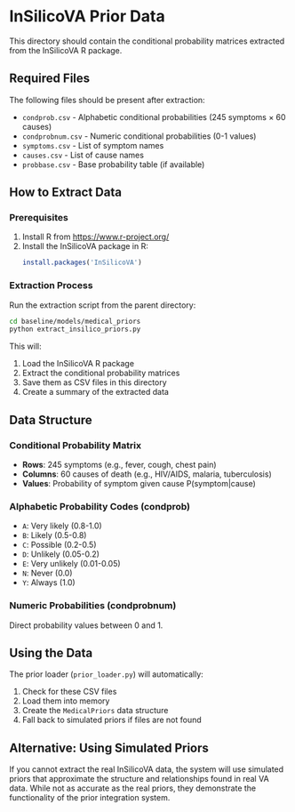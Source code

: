 # InSilicoVA Prior Data

This directory should contain the conditional probability matrices extracted from the InSilicoVA R package.

## Required Files

The following files should be present after extraction:
- `condprob.csv` - Alphabetic conditional probabilities (245 symptoms × 60 causes)
- `condprobnum.csv` - Numeric conditional probabilities (0-1 values)
- `symptoms.csv` - List of symptom names
- `causes.csv` - List of cause names
- `probbase.csv` - Base probability table (if available)

## How to Extract Data

### Prerequisites
1. Install R from https://www.r-project.org/
2. Install the InSilicoVA package in R:
   ```R
   install.packages('InSilicoVA')
   ```

### Extraction Process
Run the extraction script from the parent directory:
```bash
cd baseline/models/medical_priors
python extract_insilico_priors.py
```

This will:
1. Load the InSilicoVA R package
2. Extract the conditional probability matrices
3. Save them as CSV files in this directory
4. Create a summary of the extracted data

## Data Structure

### Conditional Probability Matrix
- **Rows**: 245 symptoms (e.g., fever, cough, chest pain)
- **Columns**: 60 causes of death (e.g., HIV/AIDS, malaria, tuberculosis)
- **Values**: Probability of symptom given cause P(symptom|cause)

### Alphabetic Probability Codes (condprob)
- `A`: Very likely (0.8-1.0)
- `B`: Likely (0.5-0.8)
- `C`: Possible (0.2-0.5)
- `D`: Unlikely (0.05-0.2)
- `E`: Very unlikely (0.01-0.05)
- `N`: Never (0.0)
- `Y`: Always (1.0)

### Numeric Probabilities (condprobnum)
Direct probability values between 0 and 1.

## Using the Data

The prior loader (`prior_loader.py`) will automatically:
1. Check for these CSV files
2. Load them into memory
3. Create the `MedicalPriors` data structure
4. Fall back to simulated priors if files are not found

## Alternative: Using Simulated Priors

If you cannot extract the real InSilicoVA data, the system will use simulated priors that approximate the structure and relationships found in real VA data. While not as accurate as the real priors, they demonstrate the functionality of the prior integration system.